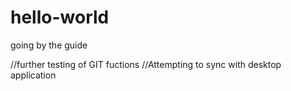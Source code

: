 # hello-world
going by the guide


//further testing of GIT fuctions
//Attempting to sync with desktop application
